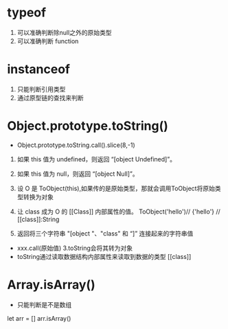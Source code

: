 # typeof
1. 可以准确判断除null之外的原始类型
2. 可以准确判断 function

# instanceof
1. 只能判断引用类型
2. 通过原型链的查找来判断

# Object.prototype.toString()
- Object.prototype.toString.call().slice(8,-1)
1. 如果 this 值为 undefined，则返回 “[object Undefined]”。
2. 如果 this 值为 null，则返回 “[object Null]”。
3. 设 O 是 ToObject(this),如果传的是原始类型，那就会调用ToObject将原始类型转换为对象
4. 让 class 成为 O 的 [[Class]] 内部属性的值。
ToObject('hello')// {'hello'} // [[class]]:String

5. 返回将三个字符串 "[object "、"class" 和 “]” 连接起来的字符串值

- xxx.call(原始值)  3.toString会将其转为对象
- toString通过读取数据结构内部属性来读取到数据的类型    [[class]]

# Array.isArray()
- 只能判断是不是数组

let arr = []
arr.isArray()